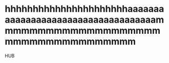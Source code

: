 # hhhhhhhhhhhhhhhhhhhhhhaaaaaaaaaaaaaaaaaaaaaaaaaaaaaaaaaaaammmmmmmmmmmmmmmmmmmmmmmmmmmmmmmmmmmm
HUB
